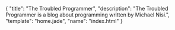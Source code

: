 {
  "title": "The Troubled Programmer",
  "description": "The Troubled Programmer is a blog about programming written by Michael Nisi.",
  "template": "home.jade",
  "name": "index.html"
}
